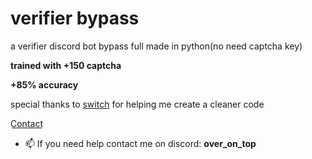# verifier bypass
 a verifier discord bot bypass full made in python(no need captcha key)

 **trained with +150 captcha**
 
 **+85% accuracy**

 special thanks to [switch](https://github.com/Switch3301) for helping me create a cleaner code

 C͟o͟n͟t͟a͟c͟t͟
- 📫 If you need help contact me on discord: **over_on_top**
